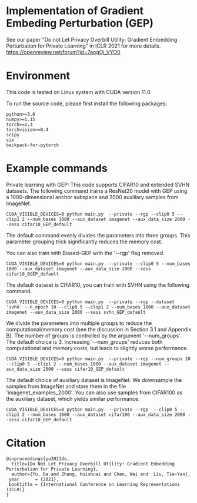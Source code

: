 # Implementation of Gradient Embeding Perturbation (GEP)

See our paper "Do not Let Privacy Overbill Utility: Gradient Embedding Perturbation for Private Learning" in ICLR 2021 for more details.
https://openreview.net/forum?id=7aogOj_VYO0

# Environment
This code is tested on Linux system with CUDA version 11.0

To run the source code, please first install the following packages:

    python>=3.6
    numpy>=1.15
    torch>=1.3
    torchvision>=0.4
    scipy
    six
    backpack-for-pytorch

# Example commands

Private learning with GEP:
This code supports CIFAR10 and extended SVHN datasets. The following command trains a ResNet20 model with GEP using a 1000-dimensional anchor subspace and 2000 auxiliary samples from ImageNet.

    CUDA_VISIBLE_DEVICES=0 python main.py  --private --rgp --clip0 5 --clip1 2 --num_bases 1000 --aux_dataset imagenet --aux_data_size 2000 --sess cifar10_GEP_default

The default command evenly divides the parameters into three groups. This parameter grouping trick significantly reduces the memory cost. 

You can also train with Biased-GEP with the '--rgp' flag removed.

    CUDA_VISIBLE_DEVICES=0 python main.py  --private --clip0 5 --num_bases 1000 --aux_dataset imagenet --aux_data_size 2000 --sess cifar10_BGEP_default

The default dataset is CIFAR10, you can train with SVHN using the following command.

    CUDA_VISIBLE_DEVICES=0 python main.py  --private --rgp --dataset 'svhn' --n_epoch 10 --clip0 5 --clip1 2 --num_bases 1000 --aux_dataset imagenet --aux_data_size 2000 --sess svhn_GEP_default

We divide the parameters into multiple groups to reduce the computational/memory cost (see the discussion in Section 3.1 and Appendix B). The number of groups is controlled by the argument '--num_groups'. The default choice is 3. Increasing '--num_groups' reduces both computational and memory costs, but leads to slightly worse performance.

    CUDA_VISIBLE_DEVICES=0 python main.py  --private --rgp --num_groups 10 --clip0 5 --clip1 2 --num_bases 1000 --aux_dataset imagenet --aux_data_size 2000 --sess cifar10_GEP_default

The default choice of auxiliary dataset is ImageNet. We downsample the samples from ImageNet and store them in the file 'imagenet_examples_2000'. You can also use samples from CIFAR100 as the auxiliary dataset, which yields similar performance.

    CUDA_VISIBLE_DEVICES=0 python main.py  --private --rgp  --clip0 5 --clip1 2 --num_bases 1000 --aux_dataset cifar100 --aux_data_size 2000 --sess cifar10_GEP_default

# Citation

```
@inproceedings{yu2021do,
  title={Do Not Let Privacy Overbill Utility: Gradient Embedding Perturbation for Private Learning},
  author={Yu, Da and Zhang, Huishuai and Chen, Wei and  Liu, Tie-Yan},
 year      = {2021},
 booktitle = {International Conference on Learning Representations (ICLR)}
}
```
